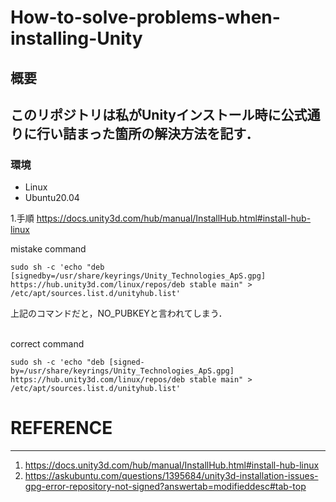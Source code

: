 # How-to-solve-problems-when-installing-Unity

## 概要
このリポジトリは私がUnityインストール時に公式通りに行い詰まった箇所の解決方法を記す．
---

### 環境
- Linux
- Ubuntu20.04

 
1.手順 https://docs.unity3d.com/hub/manual/InstallHub.html#install-hub-linux

mistake command
```
sudo sh -c 'echo "deb [signedby=/usr/share/keyrings/Unity_Technologies_ApS.gpg] https://hub.unity3d.com/linux/repos/deb stable main" > /etc/apt/sources.list.d/unityhub.list'
```
上記のコマンドだと，NO_PUBKEYと言われてしまう．
<br>
<br>

correct command
```
sudo sh -c 'echo "deb [signed-by=/usr/share/keyrings/Unity_Technologies_ApS.gpg] https://hub.unity3d.com/linux/repos/deb stable main" > /etc/apt/sources.list.d/unityhub.list'
```


# REFERENCE
---
1. https://docs.unity3d.com/hub/manual/InstallHub.html#install-hub-linux
2. https://askubuntu.com/questions/1395684/unity3d-installation-issues-gpg-error-repository-not-signed?answertab=modifieddesc#tab-top
